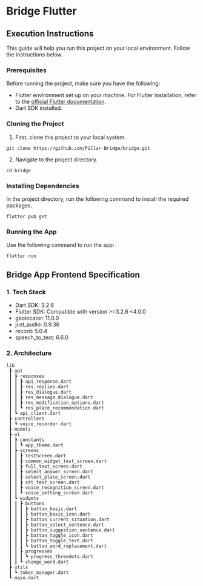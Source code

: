 # Bridge Flutter

## Execution Instructions

This guide will help you run this project on your local environment. Follow the instructions below.

### Prerequisites

Before running the project, make sure you have the following:

- Flutter environment set up on your machine. For Flutter installation, refer to the [official Flutter documentation](https://flutter.dev/docs/get-started/install).
- Dart SDK installed.

### Cloning the Project

1. First, clone this project to your local system.
```
git clone https://github.com/Pillar-Bridge/bridge.git
```

2. Navigate to the project directory.
```
cd bridge
```

### Installing Dependencies

In the project directory, run the following command to install the required packages.
```
flutter pub get
```
### Running the App
Use the following command to run the app:
```
flutter run
```

## Bridge App Frontend Specification
### 1. Tech Stack
- Dart SDK: 3.2.6
- Flutter SDK: Compatible with version >=3.2.6 <4.0.0
- geolocator: 11.0.0
- just_audio: 0.9.36
- record: 5.0.4
- speech_to_text: 6.6.0
  
### 2. Architecture
```
lib
 ┣ api
 ┃ ┣ responses
 ┃ ┃ ┣ api_response.dart
 ┃ ┃ ┣ res_replies.dart
 ┃ ┃ ┣ res_dialogue.dart
 ┃ ┃ ┣ res_message_dialogue.dart
 ┃ ┃ ┣ res_modification_options.dart
 ┃ ┃ ┗ res_place_recommendation.dart
 ┃ ┗ api_client.dart
 ┣ controllers
 ┃ ┗ voice_recorder.dart
 ┣ models
 ┣ ui
 ┃ ┣ constants
 ┃ ┃ ┗ app_theme.dart
 ┃ ┣ screens
 ┃ ┃ ┣ TestScreen.dart
 ┃ ┃ ┣ common_widget_test_screen.dart
 ┃ ┃ ┣ full_text_screen.dart
 ┃ ┃ ┣ select_answer_screen.dart
 ┃ ┃ ┣ select_place_screen.dart
 ┃ ┃ ┣ stt_test_screen.dart
 ┃ ┃ ┣ voice_recognition_screen.dart
 ┃ ┃ ┗ voice_setting_screen.dart
 ┃ ┗ widgets
 ┃ ┃ ┣ buttons
 ┃ ┃ ┃ ┣ button_basic.dart
 ┃ ┃ ┃ ┣ button_basic_icon.dart
 ┃ ┃ ┃ ┣ button_current_situation.dart
 ┃ ┃ ┃ ┣ button_select_sentence.dart
 ┃ ┃ ┃ ┣ button_suggestion_sentence.dart
 ┃ ┃ ┃ ┣ button_toggle_icon.dart
 ┃ ┃ ┃ ┣ button_toggle_text.dart
 ┃ ┃ ┃ ┗ button_word_replacement.dart
 ┃ ┃ ┣ progresses
 ┃ ┃ ┃ ┗ progress_threedots.dart
 ┃ ┃ ┗ change_word.dart
 ┣ utils
 ┃ ┗ token_manager.dart
 ┗ main.dart

```

